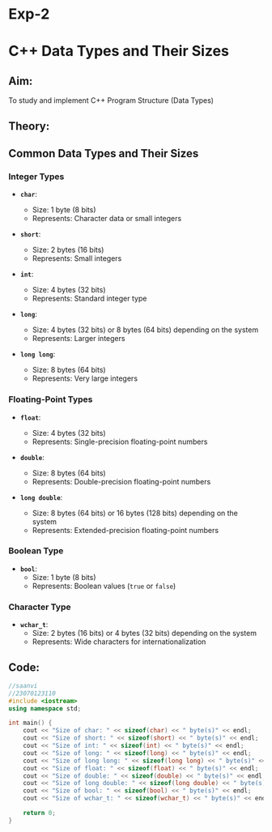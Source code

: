 # Exp-2
# C++ Data Types and Their Sizes
## Aim:
To study and implement C++ Program Structure (Data Types)
## Theory:

## Common Data Types and Their Sizes

### Integer Types

- **`char`**: 
  - Size: 1 byte (8 bits)
  - Represents: Character data or small integers

- **`short`**:
  - Size: 2 bytes (16 bits)
  - Represents: Small integers

- **`int`**:
  - Size: 4 bytes (32 bits)
  - Represents: Standard integer type

- **`long`**:
  - Size: 4 bytes (32 bits) or 8 bytes (64 bits) depending on the system
  - Represents: Larger integers

- **`long long`**:
  - Size: 8 bytes (64 bits)
  - Represents: Very large integers

### Floating-Point Types

- **`float`**:
  - Size: 4 bytes (32 bits)
  - Represents: Single-precision floating-point numbers

- **`double`**:
  - Size: 8 bytes (64 bits)
  - Represents: Double-precision floating-point numbers

- **`long double`**:
  - Size: 8 bytes (64 bits) or 16 bytes (128 bits) depending on the system
  - Represents: Extended-precision floating-point numbers

### Boolean Type

- **`bool`**:
  - Size: 1 byte (8 bits)
  - Represents: Boolean values (`true` or `false`)

### Character Type

- **`wchar_t`**:
  - Size: 2 bytes (16 bits) or 4 bytes (32 bits) depending on the system
  - Represents: Wide characters for internationalization
## Code:

```cpp
//saanvi
//23070123110
#include <iostream>
using namespace std;

int main() {
    cout << "Size of char: " << sizeof(char) << " byte(s)" << endl;
    cout << "Size of short: " << sizeof(short) << " byte(s)" << endl;
    cout << "Size of int: " << sizeof(int) << " byte(s)" << endl;
    cout << "Size of long: " << sizeof(long) << " byte(s)" << endl;
    cout << "Size of long long: " << sizeof(long long) << " byte(s)" << endl;
    cout << "Size of float: " << sizeof(float) << " byte(s)" << endl;
    cout << "Size of double: " << sizeof(double) << " byte(s)" << endl;
    cout << "Size of long double: " << sizeof(long double) << " byte(s)" << endl;
    cout << "Size of bool: " << sizeof(bool) << " byte(s)" << endl;
    cout << "Size of wchar_t: " << sizeof(wchar_t) << " byte(s)" << endl;

    return 0;
}
